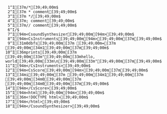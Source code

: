      1^I[37m/*[39;49;00m$
     2^I[37m * comment[39;49;00m$
     3^I[37m */[39;49;00m$
     4^I[37m; comment[39;49;00m$
     5^I[37m// comment[39;49;00m$
     6^I/$
     7^I[94m<CsoundSynthesizer[39;49;00m[94m>[39;49;00m$
     8^I[94m<CsInstruments[39;49;00m[94m>[39;49;00m[37m[39;49;00m$
     9^I[31m0dbfs[39;49;00m[37m [39;49;00m=[37m [39;49;00m[34m1[39;49;00m[37m[39;49;00m$
    10^I[36mprints[39;49;00m[37m [39;49;00m[33m"[39;49;00m[33mhello, world[39;49;00m[33m\n[39;49;00m[33m"[39;49;00m[37m[39;49;00m$
    11^I[94m</CsInstruments>[39;49;00m$
    12^I[94m<CsScore[39;49;00m[94m>[39;49;00m[37m[39;49;00m$
    13^I[34mi[39;49;00m[37m [39;49;00m[34m1[39;49;00m[37m [39;49;00m[34m0[39;49;00m[37m [39;49;00m[34m0[39;49;00m[37m[39;49;00m$
    14^I[94m</CsScore>[39;49;00m$
    15^I[94m<html[39;49;00m[94m>[39;49;00m$
    16^I[36m<!DOCTYPE html>[39;49;00m$
    17^I[94m</html>[39;49;00m$
    18^I[94m</CsoundSynthesizer>[39;49;00m$

